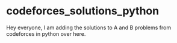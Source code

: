 # codeforces_solutions_python
Hey everyone, I am adding the solutions to A and B problems from codeforces in python over here.
